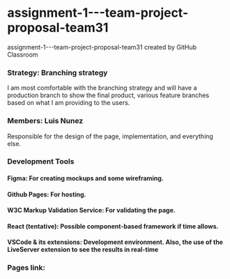 # assignment-1---team-project-proposal-team31
assignment-1---team-project-proposal-team31 created by GitHub Classroom
### Strategy: Branching strategy
I am most comfortable with the branching strategy and will have a production branch to show the final product, various feature branches based on what I am providing to the users.
### Members: Luis Nunez
Responsible for the design of the page, implementation, and everything else.
### Development Tools
#### Figma: For creating mockups and some wireframing.
#### Github Pages: For hosting.
#### W3C Markup Validation Service: For validating the page.
#### React (tentative): Possible component-based framework if time allows.
#### VSCode & its extensions: Development environment. Also, the use of the LiveServer extension to see the results in real-time
### Pages link:


